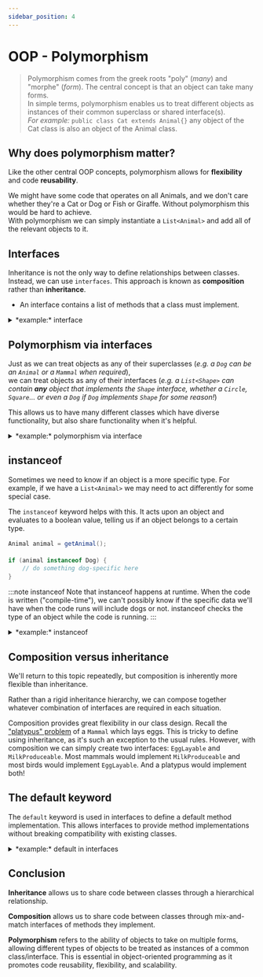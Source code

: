 ```yaml
---
sidebar_position: 4
---
```


# OOP - Polymorphism
> Polymorphism comes from the greek roots "poly" (*many*) and "morphe" (*form*). The central concept is that an object can take many forms.  
In simple terms, polymorphism enables us to treat different objects as instances of their common superclass or shared interface(s).  
*For example:* `public class Cat extends Animal{}` any object of the Cat class is also an object of the Animal class.

## Why does polymorphism matter?
Like the other central OOP concepts, polymorphism allows for **flexibility** and code **reusability**.

We might have some code that operates on all Animals, and we don't care whether they're a Cat or Dog or Fish or Giraffe. Without polymorphism this would be hard to achieve.  
With polymorphism we can simply instantiate a `List<Animal>` and add all of the relevant objects to it.

## Interfaces
Inheritance is not the only way to define relationships between classes. Instead, we can use `interfaces`. This approach is known as **composition** rather than **inheritance**.

- An interface contains a list of methods that a class must implement.

<details>
	<summary>*example:* interface</summary>

	```java
	public interface Shape {
	    double PI = 3.14159; // interfaces may define **constants** but not variables

	    double area();       // interfaces may also list methods
	    double perimeter(); 
	}

	public class Circle implements Shape {

		/* rest of class omitted */

	    // we must implement the methods of any interfaces
	    public double area(){
	    	return this.PI * this.radius * this.radius;
	    }

	    public double perimeter(){
	    	return 2 * this.PI * this.radius;
	    }
	}
	```
</details>

## Polymorphism via interfaces
Just as we can treat objects as any of their superclasses (*e.g. a `Dog` can be an `Animal` or a `Mammal` when required*),  
we can treat objects as any of their interfaces (*e.g. a `List<Shape>` can contain **any** object that implements the `Shape` interface, whether a `Circle`, `Square`... or even a `Dog` if `Dog` implements `Shape` for some reason!*)  

This allows us to have many different classes which have diverse functionality, but also share functionality when it's helpful.

<details>
	<summary>*example:* polymorphism via interface</summary>

	```java
	public interface EfficiencyCalculable{
	    double calculateEfficiency();
	}
	```
	Many potential classes might implement this interface, from `Car` to `SpaceHeater` to `EBike` to `Battery`. These classes would mostly have wildly different functionality, but it's helpful to put them all together when we need to compare efficiencies.
</details>

## instanceof
Sometimes we need to know if an object is a more specific type. For example, if we have a `List<Animal>` we may need to act differently for some special case.  

The `instanceof` keyword helps with this. It acts upon an object and evaluates to a boolean value, telling us if an object belongs to a certain type.

```java
Animal animal = getAnimal();

if (animal instanceof Dog) {
    // do something dog-specific here
}
```

:::note instanceof
Note that instanceof happens at runtime. When the code is written ("compile-time"), we can't possibly know if the specific data we'll have when the code runs will include dogs or not. instanceof checks the type of an object while the code is running.
:::

<details>
	<summary>*example:* instanceof</summary>

![class diagram Animal](../img/class_diagram_animal.webp)
```java
public class Animal {
    protected String name;

    Animal(String name) {
        this.name = name;
    }
}
```

```java
public class Dog extends Animal {
    public String breed;

    public Dog(String name, String breed) {
        super(name);
        this.breed = breed;
    }
}
```

```java showLineNumbers
public class Main {
    public static void main(String[] args) {
        Dog rex = new Dog("Wuffie", "Wuff");

		//highlight-next-line
        if (rex instanceof Animal)
            System.out.printf("%s is of the bread %s.%n", rex.name, rex.breed);
    }
}
```
```bash
Wuffie is of the bread Wuff.
```
- *line 5:*  
	Because `rex` extends the `Animal` class, it is also (*besides `Dog`*) an instance of `Animal` and therefore the condition is `true`.

```java showLineNumbers
public class Main {
    public static void main(String[] args) {
		//highlight-next-line
        Animal rex = new Dog("Wuffie", "Wuff");

		//highlight-next-line
        if (rex instanceof Animal)
            System.out.printf("%s is a Animal.%n", rex.name);
    }
}
```
```bash
Wuffie is a Animal.
```
- *line 3*:  
	Rex is now only of type `Animal` class, even it is instantiated as `Dog` (*the last argument in the constructor is not saved*).
- *line 5*:  
	The condition is still true, but `rex` dose not have the field `bread` because that is part of the subclass `Dog`. 
</details>

## Composition versus inheritance
We'll return to this topic repeatedly, but composition is inherently more flexible than inheritance.

Rather than a rigid inheritance hierarchy, we can compose together whatever combination of interfaces are required in each situation.

Composition provides great flexibility in our class design. Recall the ["platypus" problem](./oop_inheritance.md#considerations-for-inheritance) of a `Mammal` which lays eggs. This is tricky to define using inheritance, as it's such an exception to the usual rules. However, with composition we can simply create two interfaces: `EggLayable` and `MilkProduceable`. Most mammals would implement `MilkProduceable` and most birds would implement `EggLayable`. And a platypus would implement both!

## The default keyword
The `default` keyword is used in interfaces to define a default method implementation. This allows interfaces to provide method implementations without breaking compatibility with existing classes.

<details>
	<summary>*example:* default in interfaces</summary>

```java
public interface Trainable {
    default void train() {
        System.out.println("This " + this.getClass().getSimpleName() + " is attending training.");
    }
}
```
</details>

## Conclusion
**Inheritance** allows us to share code between classes through a hierarchical relationship.

**Composition** allows us to share code between classes through mix-and-match interfaces of methods they implement.

**Polymorphism** refers to the ability of objects to take on multiple forms, allowing different types of objects to be treated as instances of a common class/interface. This is essential in object-oriented programming as it promotes code reusability, flexibility, and scalability.
